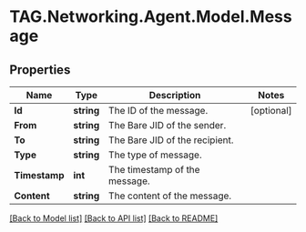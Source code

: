 # TAG.Networking.Agent.Model.Message

## Properties

Name | Type | Description | Notes
------------ | ------------- | ------------- | -------------
**Id** | **string** | The ID of the message. | [optional] 
**From** | **string** | The Bare JID of the sender. | 
**To** | **string** | The Bare JID of the recipient. | 
**Type** | **string** | The type of message. | 
**Timestamp** | **int** | The timestamp of the message. | 
**Content** | **string** | The content of the message. | 

[[Back to Model list]](../README.md#documentation-for-models) [[Back to API list]](../README.md#documentation-for-api-endpoints) [[Back to README]](../README.md)

